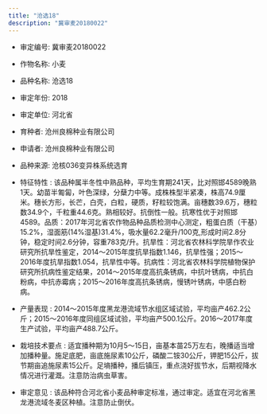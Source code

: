 ```yaml
---
title: "沧选18"
description: "冀审麦20180022"
---
```

* 审定编号:  冀审麦20180022

*  作物名称:  小麦

*  品种名称:  沧选18

*  审定年份:  2018

*  审定单位:  河北省

* 育种者:  沧州良棉种业有限公司

*  申请者:  沧州良棉种业有限公司

*  品种来源:  沧核036变异株系统选育

*  特征特性 : 
该品种属半冬性中熟品种，平均生育期241天，比对照邯4589晚熟1天。幼苗半匍匐，叶色深绿，分蘖力中等。成株株型半紧凑，株高74.9厘米。穗长方形，长芒，白壳，白粒，硬质，籽粒较饱满。亩穗数39.6万，穗粒数34.9个，千粒重44.6克。熟相较好。抗倒性一般。抗寒性优于对照邯4589。品质：2017年河北省农作物品种品质检测中心测定，粗蛋白质（干基）15.2%，湿面筋(14%湿基)31.4%，吸水量62.2毫升/100克,形成时间2.8分钟，稳定时间2.6分钟，容重783克/升。抗旱性：河北省农林科学院旱作农业研究所抗旱性鉴定，2014～2015年度抗旱指数1.146，抗旱性强；2015～2016年度抗旱指数1.054，抗旱性中等。抗病性：河北省农林科学院植物保护研究所抗病性鉴定结果，2014～2015年度高抗条锈病，中抗叶锈病，中抗白粉病，中抗赤霉病；2015～2016年度高抗条锈病，慢锈叶锈病，中感白粉病。
 
*  产量表现 : 
2014～2015年度黑龙港流域节水组区域试验，平均亩产462.2公斤；2015～2016年度同组区域试验，平均亩产500.1公斤。2016～2017年度生产试验，平均亩产488.7公斤。

*  栽培技术要点 : 
适宜播种期为10月5～15日，亩基本苗25万左右，晚播适当增加播种量。施足底肥，亩底施尿素10公斤，磷酸二铵30公斤，钾肥15公斤，拔节期亩追施尿素15公斤。足墒播种，播后镇压，重点浇好拔节水，后期视降水情况进行灌溉。注意防治病虫草害。

*  审定意见 : 
该品种符合河北省小麦品种审定标准，通过审定。适宜在河北省黑龙港流域冬麦区种植。注意防止倒伏。
